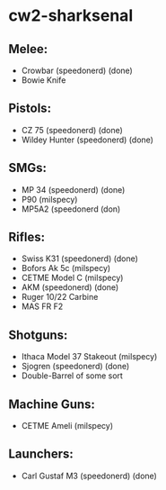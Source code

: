# cw2-sharksenal

## Melee:
- Crowbar (speedonerd) (done)
- Bowie Knife

## Pistols:
- CZ 75 (speedonerd) (done)
- Wildey Hunter (speedonerd) (done)

## SMGs:
- MP 34 (speedonerd) (done)
- P90 (milspecy)
- MP5A2 (speedonerd (don)

## Rifles:
- Swiss K31 (speedonerd) (done)
- Bofors Ak 5c (milspecy)
- CETME Model C (milspecy)
- AKM (speedonerd) (done)
- Ruger 10/22 Carbine
- MAS FR F2

## Shotguns:
- Ithaca Model 37 Stakeout (milspecy)
- Sjogren (speedonerd) (done)
- Double-Barrel of some sort

## Machine Guns:
- CETME Ameli (milspecy)

## Launchers:
- Carl Gustaf M3 (speedonerd) (done)